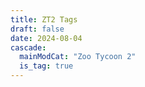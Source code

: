 ```yaml
---
title: ZT2 Tags
draft: false
date: 2024-08-04
cascade:
  mainModCat: "Zoo Tycoon 2"
  is_tag: true
---
```

